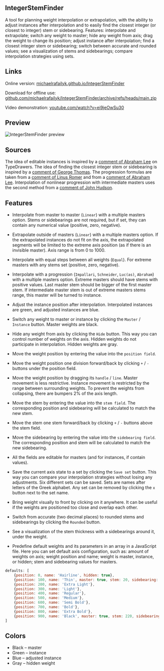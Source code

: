 ## IntegerStemFinder

A tool for planning weight interpolation or extrapolation, with the ability to adjust instances after interpolation and to easily find the closest integer (or closest to integer) stem or sidebearing. Features: interpolate and extrapolate; switch any weight to master; hide any weight from axis; drag the weight to change its position; adjust instance after interpolation; find a closest integer stem or sidebearing; switch between accurate and rounded values; see a visualization of stems and sidebearings; compare interpolation strategies using sets.

## Links

Online version: [michaelrafailyk.github.io/IntegerStemFinder](https://michaelrafailyk.github.io/IntegerStemFinder/)

Download for offline use: [github.com/michaelrafailyk/IntegerStemFinder/archive/refs/heads/main.zip](https://github.com/michaelrafailyk/IntegerStemFinder/archive/refs/heads/main.zip)

Video demonstration: [youtube.com/watch?v=ei9jeOwSu30](https://www.youtube.com/watch?v=ei9jeOwSu30)

## Preview

![IntegerStemFinder preview](https://repository-images.githubusercontent.com/934969198/a7587405-8b05-4021-97e6-a82fc62c4a7f)

## Sources

The idea of editable instances is inspired by a [comment of Abraham Lee](https://typedrawers.com/discussion/comment/43398/#Comment_43398) on TypeDrawers. The idea of finding the closest integer stem or sidebearing is inspired by a [comment of George Thomas](https://typedrawers.com/discussion/comment/2754/#Comment_2754). The progression formulas are taken from a [comment of Linus Romer](https://typedrawers.com/discussion/comment/34545/#Comment_34545) and from a [comment of Abraham Lee](https://typedrawers.com/discussion/comment/26280/#Comment_26280). Interpolation of nonlinear progression with intermediate masters uses the second method from a [comment of John Hudson](https://typedrawers.com/discussion/comment/68492/#Comment_68492).

## Features

- Interpolate from master to master (`Linear`) with a multiple masters option. Stems or sidebearings are not required, but if set, they can contain any numerical value (positive, zero, negative).
- Extrapolate outside of masters (`Linear`) with a multiple masters option. If the extrapolated instances do not fit on the axis, the extrapolated segments will be limited to the extreme axis position (as if there is an invisible master). Axis range is from 0 to 1000.
- Interpolate with equal steps between all weights (`Equal`). For extreme masters with any stems set (positive, zero, negative).
- Interpolate with a progression (`Impallari`, `Schneider`, `Luc(as)`, `Abraham`) with a multiple masters option. Extreme masters should have stems with positive values. Last master stem should be bigger of the first master stem. If intermediate master stem is out of extreme masters stems range, this master will be turned to instance.

- Adjust the instance position after interpolation. Interpolated instances are green, and adjusted instances are blue.
- Switch any weight to master or instance by clicking the `Master` / `Instance` button. Master weights are black.
- Hide any weight from axis by clicking the `Hide` button. This way you can control number of weights on the axis. Hidden weights do not participate in interpolation. Hidden weights are gray.

- Move the weight position by entering the value into the `position field`.
- Move the weight position one division forward/back by clicking `+` / `-` buttons under the position field.
- Move the weight position by dragging its `handle` / `line`. Master movement is less restrictive. Instance movement is restricted by the range between surrounding weights. To prevent the weights from collapsing, there are bumpers 2% of the axis length.
- Move the stem by entering the value into the `stem field`. The corresponding position and sidebearing will be calculated to match the new stem.
- Move the stem one stem forward/back by clicking `+` / `-` buttons above the stem field.
- Move the sidebearing by entering the value into the `sidebearing field`. The corresponding position and stem will be calculated to match the new sidebearing.
- All the fields are editable for masters (and for instances, if contain values).

- Save the current axis state to a set by clicking the `Save set` button. This way you can compare your interpolation strategies without losing any adjustments. Six different sets can be saved. Sets are names after letters of the Greek alphabet. Any set can be removed by clicking the `x` button next to the set name.

- Bring weight visually to front by clicking on it anywhere. It can be useful if the weights are positioned too close and overlap each other.
- Switch from accurate (two decimal places) to rounded stems and sidebearings by clicking the `Rounded` button.
- See a visualization of the stem thickness with a sidebearings around it, under the weight.
- Predefine default weights and its parameters in an array in a JavaScript file. Here you can set default axis configuration, such as: amount of weights on axis; weight position and name; weight is master, instance, or hidden; stem and sidebearing values for masters.

``` js
defaults: [
	{position: 0, name: 'Hairline', hidden: true},
	{position: 100, name: 'Thin', master: true, stem: 20, sidebearing: 82},
	{position: 200, name: 'Extra Light'},
	{position: 300, name: 'Light'},
	{position: 400, name: 'Regular'},
	{position: 500, name: 'Medium'},
	{position: 600, name: 'Semi Bold'},
	{position: 700, name: 'Bold'},
	{position: 800, name: 'Extra Bold'},
	{position: 900, name: 'Black', master: true, stem: 220, sidebearing: 50}
]
```

## Colors

- Black – master
- Green – instance
- Blue – adjusted instance
- Gray – hidden weight
